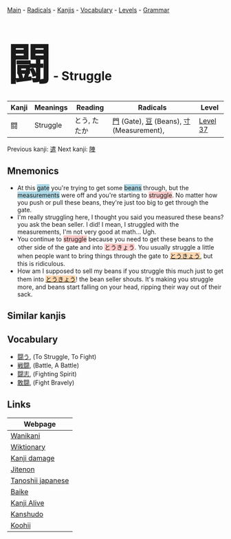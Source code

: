 <style> bigfont {font-size: 100px}</style>
[Main](../README.md) -
[Radicals](../radicals.md) -
[Kanjis](../kanjis.md) -
[Vocabulary](../vocabulary.md) -
[Levels](../levels.md) -
[Grammar](../grammar.md)
# <bigfont> 闘</bigfont> - Struggle 

| Kanji | Meanings | Reading | Radicals | Level |
| --- | --- | --- | --- | --- |
| 闘 | Struggle | とう, たたか | [門](../radicals/門.md) (Gate), [豆](../radicals/豆.md) (Beans), [寸](../radicals/寸.md) (Measurement),  | [Level 37](../levels/wk_level37.md) |

Previous kanji: [遣](遣.md) Next kanji: [陣](陣.md) 

## Mnemonics
 * At this <span style="background-color:#ADD8E6"> gate</span> you're trying to get some <span style="background-color:#ADD8E6"> beans</span> through, but the <span style="background-color:#ADD8E6"> measurements</span> were off and you're starting to <span style="background-color:#ffcccb"> struggle</span>. No matter how you push or pull these beans, they're just too big to get through the gate.
* I'm really struggling here, I thought you said you measured these beans? you ask the bean seller. I did! I mean, I struggled with the measurements, I'm not very good at math... Ugh.
* You continue to <span style="background-color:#ffcccb"> struggle</span> because you need to get these beans to the other side of the gate and into <span style="background-color:#ffcccb"> とうきょう</span>. You usually struggle a little when people want to bring things through the gate to <span style="background-color:#fed8b1"> [とうきょう](https://jisho.org/search/とうきょう)</span>, but this is ridiculous.
* How am I supposed to sell my beans if you struggle this much just to get them into <span style="background-color:#fed8b1"> [とうきょう](https://jisho.org/search/とうきょう)</span>! the bean seller shouts. It's making you struggle more, and beans start falling on your head, ripping their way out of their sack.


## Similar kanjis
 


## Vocabulary
 * [闘う](../vocabulary/闘.md), (To Struggle, To Fight)
* [戦闘](../vocabulary/闘.md), (Battle, A Battle)
* [闘志](../vocabulary/闘.md), (Fighting Spirit)
* [敢闘](../vocabulary/闘.md), (Fight Bravely)



## Links 

| Webpage |
| --- |
| [Wanikani          ](https://www.wanikani.com/kanji/闘) |
| [Wiktionary        ](https://en.wiktionary.org/wiki/闘) |
| [Kanji damage      ](http://www.kanjidamage.com/kanji/search?utf8=✓&q=闘) |
| [Jitenon           ](https://jitenon.com/kanji/闘) |
| [Tanoshii japanese ](https://www.tanoshiijapanese.com/dictionary/kanji.cfm?k=闘) |
| [Baike             ](https://baike.baidu.com/item/闘) |
| [Kanji Alive       ](https://app.kanjialive.com/闘) |
| [Kanshudo          ](https://www.kanshudo.com/searchmn?q=闘) |
| [Koohii            ](https://kanji.koohii.com/study/kanji/闘) |
